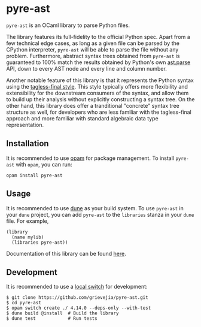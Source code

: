 # pyre-ast

`pyre-ast` is an OCaml library to parse Python files.

The library features its full-fidelity to the official Python spec. Apart from a few technical edge cases, as long as a given file can be parsed by the CPython interpreter, `pyre-ast` will be able to parse the file without any problem. Furthermore, abstract syntax trees obtained from `pyre-ast` is guaranteed to 100% match the results obtained by Python's own [ast.parse](https://docs.python.org/3/library/ast.html#ast.parse) API, down to every AST node and every line and column number. 

Another notable feature of this library is that it represents the Python syntax using the [tagless-final style](http://okmij.org/ftp/tagless-final/JFP.pdf). This style typically offers more flexibility and extensibility for the downstream consumers of the syntax, and allow them to build up their analysis without explicitly constructing a syntax tree. On the other hand, this library does offer a tranditional "concrete" syntax tree structure as well, for developers who are less familiar with the tagless-final approach and more familiar with standard algebraic data type representation. 

## Installation

It is recommended to use [opam](https://opam.ocaml.org) for package management. To install `pyre-ast` with `opam`, you can run:
```
opam install pyre-ast
```

## Usage

It is recommended to use [dune](https://dune.readthedocs.io/en/stable/) as your build system. To use `pyre-ast` in your `dune` project, you can add `pyre-ast` to the `libraries` stanza in your `dune` file. For example,

```
(library
  (name mylib)
  (libraries pyre-ast))
```

Documentation of this library can be found [here](https://grievejia.github.io/pyre-ast/doc/pyre-ast/).

## Development

It is recommended to use a [local switch](https://opam.ocaml.org/blog/opam-local-switches/) for development:

```
$ git clone https://github.com/grievejia/pyre-ast.git
$ cd pyre-ast
$ opam switch create ./ 4.14.0 --deps-only --with-test
$ dune build @install  # Build the library
$ dune test            # Run tests
```
